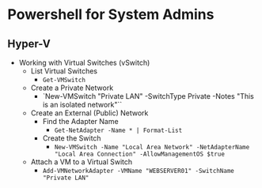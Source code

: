 Powershell for System Admins
============================================================

Hyper-V
------------------------------------------------------------

* Working with Virtual Switches (vSwitch)
  + List Virtual Switches
    - `Get-VMSwitch`
  + Create a Private Network
    - `New-VMSwitch "Private LAN" -SwitchType Private -Notes "This is an isolated network"``
  + Create an External (Public) Network
    - Find the Adapter Name
      + `Get-NetAdapter -Name * | Format-List`
    - Create the Switch
      + `New-VMSwitch -Name "Local Area Network" -NetAdapterName "Local Area Connection" -AllowManagementOS $true`
  + Attach a VM to a Virtual Switch
    - `Add-VMNetworkAdapter -VMName "WEBSERVER01" -SwitchName "Private LAN"`
